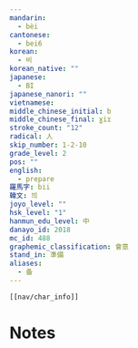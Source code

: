 ```yaml
---
mandarin:
  - bèi
cantonese:
  - bei6
korean:
  - 비
korean_native: ""
japanese:
  - BI
japanese_nanori: ""
vietnamese:
middle_chinese_initial: b
middle_chinese_final: ɣiɪ
stroke_count: "12"
radical: 人
skip_number: 1-2-10
grade_level: 2
pos: ""
english:
  - prepare
羅馬字: bii
韓文: 븨
joyo_level: ""
hsk_level: "1"
hanmun_edu_level: 中
danayo_id: 2018
mc_id: 488
graphemic_classification: 會意
stand_in: 準備
aliases:
  - 备
---
```

```meta-bind-embed
[[nav/char_info]]
```

# Notes
